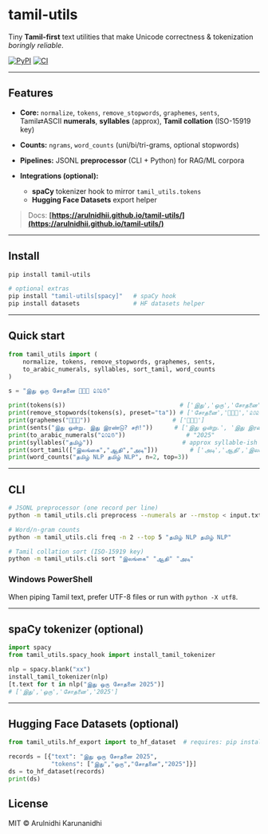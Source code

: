 # tamil-utils

Tiny **Tamil-first** text utilities that make Unicode correctness & tokenization *boringly reliable*.

[![PyPI](https://img.shields.io/pypi/v/tamil-utils)](https://pypi.org/project/tamil-utils/)
[![CI](https://github.com/arulnidhii/tamil-utils/actions/workflows/ci.yml/badge.svg)](https://github.com/arulnidhii/tamil-utils/actions)

---

## Features

* **Core:** `normalize`, `tokens`, `remove_stopwords`, `graphemes`, `sents`, Tamil⇄ASCII **numerals**, **syllables** (approx), **Tamil collation** (ISO-15919 key)
* **Counts:** `ngrams`, `word_counts` (uni/bi/tri-grams, optional stopwords)
* **Pipelines:** JSONL **preprocessor** (CLI + Python) for RAG/ML corpora
* **Integrations (optional):**

  * **spaCy** tokenizer hook to mirror `tamil_utils.tokens`
  * **Hugging Face Datasets** export helper

> Docs: **[https://arulnidhii.github.io/tamil-utils/](https://arulnidhii.github.io/tamil-utils/)**

---

## Install

```bash
pip install tamil-utils

# optional extras
pip install "tamil-utils[spacy]"   # spaCy hook
pip install datasets               # HF datasets helper
```

---

## Quick start

```python
from tamil_utils import (
    normalize, tokens, remove_stopwords, graphemes, sents,
    to_arabic_numerals, syllables, sort_tamil, word_counts
)

s = "இது ஒரு சோதனை 👩🏽‍💻 ௨௦௨௫"

print(tokens(s))                                # ['இது','ஒரு','சோதனை','👩🏽‍💻','௨௦௨௫']
print(remove_stopwords(tokens(s), preset="ta")) # ['சோதனை','👩🏽‍💻','௨௦௨௫']
print(graphemes("👩🏽‍💻"))                       # ['👩🏽‍💻']
print(sents("இது ஒன்று. இது இரண்டு? சரி!"))      # ['இது ஒன்று.', 'இது இரண்டு?', 'சரி!']
print(to_arabic_numerals("௨௦௨௫"))                 # "2025"
print(syllables("தமிழ்"))                         # approx syllable-ish groups
print(sort_tamil(["இலங்கை","ஆதி","அடி"]))         # ['அடி','ஆதி','இலங்கை']
print(word_counts("தமிழ் NLP தமிழ் NLP", n=2, top=3))
```

---

## CLI

```bash
# JSONL preprocessor (one record per line)
python -m tamil_utils.cli preprocess --numerals ar --rmstop < input.txt > out.jsonl

# Word/n-gram counts
python -m tamil_utils.cli freq -n 2 --top 5 "தமிழ் NLP தமிழ் NLP"

# Tamil collation sort (ISO-15919 key)
python -m tamil_utils.cli sort "இலங்கை" "ஆதி" "அடி"
```

### Windows PowerShell

When piping Tamil text, prefer UTF-8 files or run with `python -X utf8`.

---

## spaCy tokenizer (optional)

```python
import spacy
from tamil_utils.spacy_hook import install_tamil_tokenizer

nlp = spacy.blank("xx")
install_tamil_tokenizer(nlp)
[t.text for t in nlp("இது ஒரு சோதனை 2025")]
# ['இது','ஒரு','சோதனை','2025']
```

---

## Hugging Face Datasets (optional)

```python
from tamil_utils.hf_export import to_hf_dataset  # requires: pip install datasets

records = [{"text": "இது ஒரு சோதனை 2025",
            "tokens": ["இது","ஒரு","சோதனை","2025"]}]
ds = to_hf_dataset(records)
print(ds)
```


## License

MIT © Arulnidhi Karunanidhi
